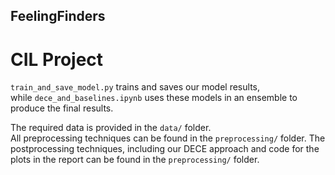 ## FeelingFinders
# CIL Project

`train_and_save_model.py` trains and saves our model results,  
while `dece_and_baselines.ipynb` uses these models in an ensemble to produce the final results.

The required data is provided in the `data/` folder.  
All preprocessing techniques can be found in the `preprocessing/` folder.
The postprocessing techniques, including our DECE approach and code for the plots in the report can be found in the `preprocessing/` folder.
